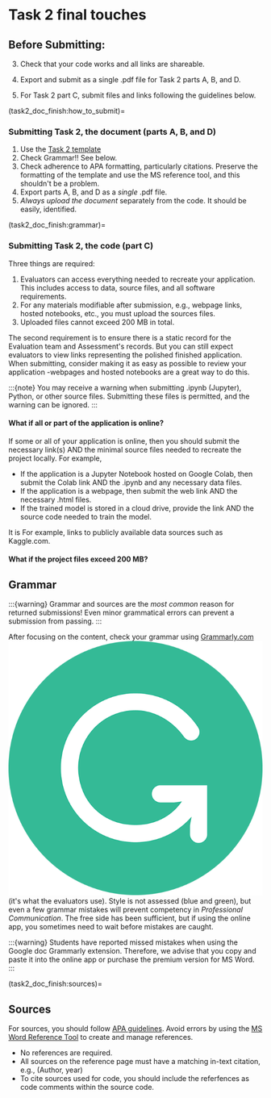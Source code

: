 
# Task 2 final touches

## Before Submitting:


3. Check that your code works and all links are shareable.
    
4. Export and submit as a single .pdf file for Task 2 parts A, B, and D.
5. For Task 2 part C, submit files and links following the guidelines below.

(task2_doc_finish:how_to_submit)=

### Submitting Task 2, the document (parts A, B, and D)

1. Use the [Task 2 template](https://westerngovernorsuniversity-my.sharepoint.com/:w:/g/personal/jim_ashe_wgu_edu/ESLuMNRuDjpCrKvqWaC6cywB4I97WEPdk5MRZRq4LfmFhQ)
2. Check Grammar!! See below.
3. Check adherence to APA formatting, particularly citations. Preserve the formatting of the template and use the MS reference tool, and this shouldn't be a problem.
4. Export parts A, B, and D as a *single* .pdf file.
5. *Always upload the document* separately from the code. It should be easily, identified.

(task2_doc_finish:grammar)=

### Submitting Task 2, the code (part C)

Three things are required:

1. Evaluators can access everything needed to recreate your application. This includes access to data, source files, and all software requirements.
2. For any materials modifiable after submission, e.g., webpage links, hosted notebooks, etc., you must upload the sources files.
3. Uploaded files cannot exceed 200 MB in total.

The second requirement is to ensure there is a static record for the Evaluation team and Assessment's records. But you can still expect evaluators to view links representing the polished finished application. When submitting, consider making it as easy as possible to review your application -webpages and hosted notebooks are a great way to do this.  

:::{note}
You may receive a warning when submitting .ipynb (Jupyter), Python, or other source files. Submitting these files is permitted, and the warning can be ignored.
:::

#### What if all or part of the application is online?

If some or all of your application is online, then you should submit the necessary link(s) AND the minimal source files needed to recreate the project locally. For example,

- If the application is a Jupyter Notebook hosted on Google Colab, then submit the Colab link AND the .ipynb and any necessary data files.
- If the application is a webpage, then submit the web link AND the necessary .html files.
- If the trained model is stored in a cloud drive, provide the link AND the source code needed to train the model.

It is  For example, links to publicly available data sources such as Kaggle.com.

#### What if the project files exceed 200 MB?




#### 

## Grammar

:::{warning}
Grammar and sources are the *most common* reason for returned submissions! Even minor grammatical errors can prevent a submission from passing.
:::

After focusing on the content, check your grammar using [Grammarly.com](https://www.grammarly.com/) ![grmmarly](https://github.com/ashejim/C769/blob/main/url_images/icon-grammarly.png?raw=true#icon) (it's what the evaluators use). Style is not assessed (blue and green), but even a few grammar mistakes will prevent competency in *Professional Communication*. The free side has been sufficient, but if using the online app, you sometimes need to wait before mistakes are caught. 


:::{warning}
Students have reported missed mistakes when using the Google doc Grammarly extension. Therefore, we advise that you copy and paste it into the online app or purchase the premium version for MS Word. 
:::

(task2_doc_finish:sources)=

## Sources

For sources, you should follow [APA guidelines](https://apastyle.apa.org/style-grammar-guidelines). Avoid errors by using the [MS Word Reference Tool](https://support.microsoft.com/en-us/office/create-a-bibliography-citations-and-references-17686589-4824-4940-9c69-342c289fa2a5) to create and manage references.

- No references are required.
- All sources on the reference page must have a matching in-text citation, e.g., (Author, year)
- To cite sources used for code, you should include the referfences as code comments within the source code.
